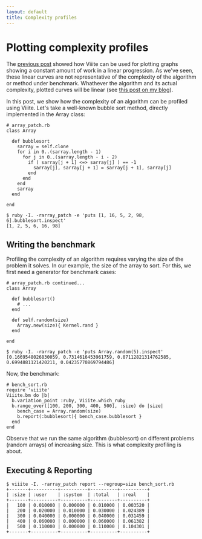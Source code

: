 ```yaml
---
layout: default
title: Complexity profiles
---
```

# Plotting complexity profiles

The [previous post](use-cases/linear-progressions) showed how Viiite can be used for plotting graphs showing a constant amount of work in a linear progression. As we've seen, these linear curves are not representative of the complexity of the algorithm or method under benchmark. Whathever the algorithm and its actual complexity, plotted curves will be linear (see [this post on my blog](http://www.revision-zero.org/benchmarking)).

In this post, we show how the complexity of an algorithm can be profiled using Viiite. Let's take a well-known bubble sort method, directly implemented in the Array class:

    # array_patch.rb
    class Array
    
      def bubblesort
        sarray = self.clone
        for i in 0..(sarray.length - 1)
          for j in 0..(sarray.length - i - 2)
            if ( sarray[j + 1] <=> sarray[j] ) == -1
              sarray[j], sarray[j + 1] = sarray[j + 1], sarray[j]
            end
          end
        end
        sarray
      end
    
    end

    $ ruby -I. -rarray_patch -e 'puts [1, 16, 5, 2, 98, 6].bubblesort.inspect'
    [1, 2, 5, 6, 16, 98]

## Writing the benchmark

Profiling the complexity of an algorithm requires varying the size of the problem it solves. In our example, the size of the array to sort. For this, we first need a generator for benchmark cases:

    # array_patch.rb continued...
    class Array
      
      def bubblesort() 
        # ... 
      end
      
      def self.random(size) 
        Array.new(size){ Kernel.rand }
      end
    
    end

    $ ruby -I. -rarray_patch -e 'puts Array.random(5).inspect'
    [0.1669548026830059, 0.7314616453961759, 0.07112821314762585, 0.6994881121420211, 0.04235770869794486]

Now, the benchmark:

    # bench_sort.rb
    require 'viiite'
    Viiite.bm do |b|
      b.variation_point :ruby, Viiite.which_ruby
      b.range_over([100, 200, 300, 400, 500], :size) do |size|
        bench_case = Array.random(size)
        b.report(:bubblesort){ bench_case.bubblesort }
      end
    end

Observe that we run the same algorithm (bubblesort) on different problems (random arrays) of increasing size. This is what complexity profiling is about.

## Executing & Reporting

    $ viiite -I. -rarray_patch report --regroup=size bench_sort.rb
    +-------+----------+----------+----------+----------+
    | :size | :user    | :system  | :total   | :real    |
    +-------+----------+----------+----------+----------+
    |   100 | 0.010000 | 0.000000 | 0.010000 | 0.003520 |
    |   200 | 0.020000 | 0.010000 | 0.030000 | 0.024389 |
    |   300 | 0.040000 | 0.000000 | 0.040000 | 0.031459 |
    |   400 | 0.060000 | 0.000000 | 0.060000 | 0.061382 |
    |   500 | 0.110000 | 0.000000 | 0.110000 | 0.104301 |
    +-------+----------+----------+----------+----------+



